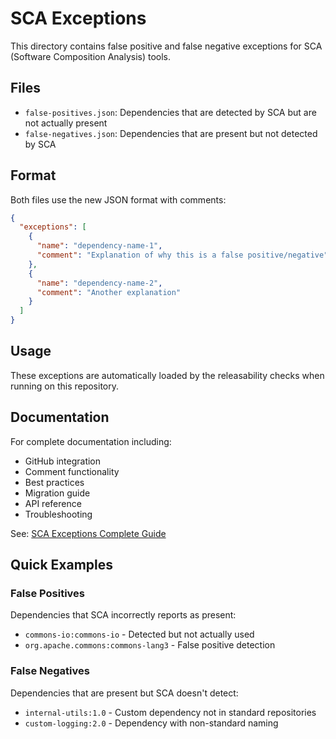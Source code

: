 # SCA Exceptions

This directory contains false positive and false negative exceptions for SCA (Software Composition Analysis) tools.

## Files

- `false-positives.json`: Dependencies that are detected by SCA but are not actually present
- `false-negatives.json`: Dependencies that are present but not detected by SCA

## Format

Both files use the new JSON format with comments:

```json
{
  "exceptions": [
    {
      "name": "dependency-name-1",
      "comment": "Explanation of why this is a false positive/negative"
    },
    {
      "name": "dependency-name-2",
      "comment": "Another explanation"
    }
  ]
}
```

## Usage

These exceptions are automatically loaded by the releasability checks when running on this repository.

## Documentation

For complete documentation including:

- GitHub integration
- Comment functionality
- Best practices
- Migration guide
- API reference
- Troubleshooting

See: [SCA Exceptions Complete Guide](../SCA_EXCEPTIONS_COMPLETE_GUIDE.md)

## Quick Examples

### False Positives

Dependencies that SCA incorrectly reports as present:

- `commons-io:commons-io` - Detected but not actually used
- `org.apache.commons:commons-lang3` - False positive detection

### False Negatives

Dependencies that are present but SCA doesn't detect:

- `internal-utils:1.0` - Custom dependency not in standard repositories
- `custom-logging:2.0` - Dependency with non-standard naming
